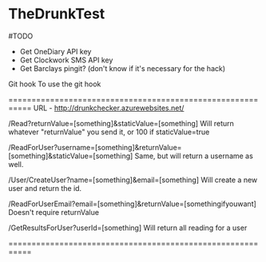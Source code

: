 TheDrunkTest
============

#TODO
* Get OneDiary API key
* Get Clockwork SMS API key
* Get Barclays pingit? (don't know if it's necessary for the hack)

Git hook
	To use the git hook



===========================================================
URL - http://drunkchecker.azurewebsites.net/

/Read?returnValue=[something]&staticValue=[something]						Will return whatever "returnValue" you send it, or 100 if staticValue=true

/ReadForUser?username=[something]&returnValue=[something]&staticValue=[something]		Same, but will return a username as well.

/User/CreateUser?name=[something]&email=[something]					Will create a new user and return the id.

/ReadForUserEmail?email=[something]&returnValue=[somethingifyouwant]	Doesn't require returnValue

/GetResultsForUser?userId=[something]				Will return all reading for a user

===========================================================